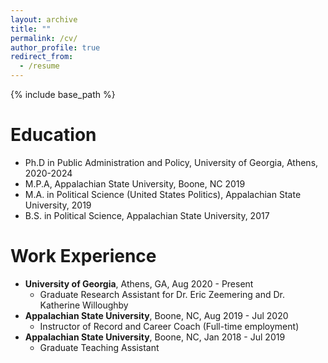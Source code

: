 ```yaml
---
layout: archive
title: ""
permalink: /cv/
author_profile: true
redirect_from:
  - /resume
---
```


{% include base_path %}

Education
======
* Ph.D in Public Administration and Policy, University of Georgia, Athens, 2020-2024
* M.P.A, Appalachian State University, Boone, NC 2019
* M.A. in Political Science (United States Politics), Appalachian State University, 2019
* B.S. in Political Science, Appalachian State University, 2017

Work Experience
======
- **University of Georgia**, Athens, GA,  Aug 2020 - Present
  * Graduate Research Assistant for Dr. Eric Zeemering and Dr. Katherine Willoughby
- **Appalachian State University**, Boone, NC,  Aug 2019 - Jul 2020
  * Instructor of Record and Career Coach (Full-time employment) 
- **Appalachian State University**, Boone, NC,  Jan 2018 - Jul 2019
  * Graduate Teaching Assistant

  
